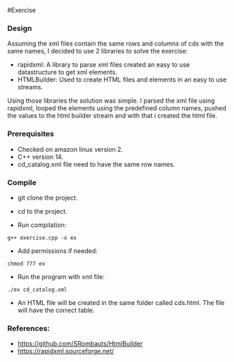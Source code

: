 #Exercise

### Design
Assuming the xml files contain the same rows and columns of cds with the same names, 
I decided to use 2 libraries to solve the exercise:
* rapidxml: A library to parse xml files created an easy to use datastructure to get xml elements.
* HTMLBuilder: Used to create HTML files and elements in an easy to use streams.

Using those libraries the solution was simple. I parsed the xml file using rapidxml, 
looped the elements using the predefined column names, pushed the values to the html builder stream
and with that i created the html file.

### Prerequisites
* Checked on amazon linux version 2.
* C++ version 14.
* cd_catalog.xml file need to have the same row names.

### Compile
* git clone the project.
* cd to the project.

* Run compilation:

```
g++ exercise.cpp -o ex
```

* Add permissions if needed:

```
chmod 777 ex
```

* Run the program with xml file:

```
./ex cd_catalog.xml
```

* An HTML file will be created in the same folder called cds.html.
  The file will have the correct table.


### References:
* https://github.com/SRombauts/HtmlBuilder
* https://rapidxml.sourceforge.net/
